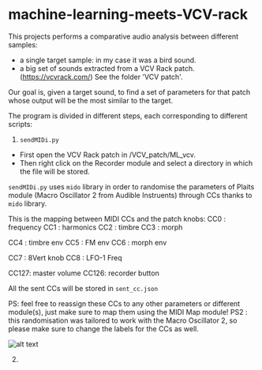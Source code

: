 # machine-learning-meets-VCV-rack


This projects performs a comparative audio analysis between different samples:
- a single target sample: in my case it was a bird sound.
- a big set of sounds extracted from a VCV Rack patch. (https://vcvrack.com/) See the folder 'VCV patch'.

Our goal is, given a target sound, to find a set of parameters for that patch whose output will be the most similar to the target.


The program is divided in different steps, each corresponding to different scripts:

1. `sendMIDi.py`
  - First open the VCV Rack patch in /VCV_patch/ML_vcv.
  - Then right click on the Recorder module and select a directory in which the file will be stored.

`sendMIDi.py` uses `mido` library in order to randomise the parameters of Plaits module (Macro Oscillator 2 from Audible Instruents) through CCs thanks to `mido` library.

This is the mapping between MIDI CCs and the patch knobs:
CC0 : frequency
CC1 : harmonics
CC2 : timbre
CC3 : morph

CC4 : timbre env
CC5 : FM env
CC6 : morph env

CC7 : 8Vert knob
CC8 : LFO-1 Freq

CC127: master volume
CC126: recorder button

All the sent CCs will be stored in `sent_cc.json`

PS: feel free to reassign these CCs to any other parameters or different module(s), just make sure to map them using the MIDI Map module!
PS2 : this randomisation was tailored to work with the Macro Oscillator 2, so please make sure to change the labels for the CCs as well.

![alt text](https://github.com/lorenzoPazuzu/machine-learning-meets-VCV-rack/blob/master/images/screenshot_patch.jpg?raw=true)

2. 
